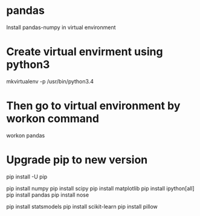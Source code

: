 # pandas
Install pandas-numpy in virtual environment

# Create virtual envirment using python3  
mkvirtualenv -p /usr/bin/python3.4 <namevirtualenvironment>

# Then go to virtual environment by workon command
workon pandas

# Upgrade pip to new version
pip install -U pip

pip install numpy
pip install scipy
pip install matplotlib
pip install ipython[all]
pip install pandas
pip install nose

pip install statsmodels
pip install scikit-learn
pip install pillow
